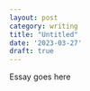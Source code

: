 ```yaml
---
layout: post
category: writing
title: "Untitled"
date: '2023-03-27'
draft: true
---
```


Essay goes here